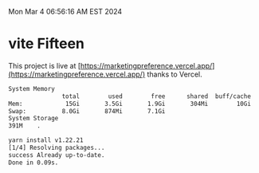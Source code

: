 Mon Mar  4 06:56:16 AM EST 2024

# vite Fifteen


This project is live at [https://marketingpreference.vercel.app/](https://marketingpreference.vercel.app/) thanks to Vercel.

```bash
System Memory
               total        used        free      shared  buff/cache   available
Mem:            15Gi       3.5Gi       1.9Gi       304Mi        10Gi        11Gi
Swap:          8.0Gi       874Mi       7.1Gi
System Storage
391M	.
```
```bash
yarn install v1.22.21
[1/4] Resolving packages...
success Already up-to-date.
Done in 0.09s.
```

